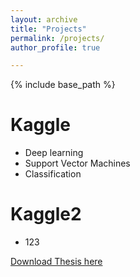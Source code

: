 ```yaml
---
layout: archive
title: "Projects"
permalink: /projects/
author_profile: true

---
```


{% include base_path %}



Kaggle
======
* Deep learning
* Support Vector Machines
* Classification


Kaggle2
======
* 123

[Download Thesis here](http://artemshiryaev.github.io/files/BacherlorThesis.pdf)
